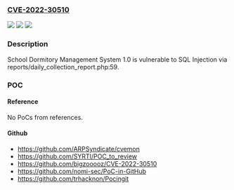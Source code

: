 ### [CVE-2022-30510](https://cve.mitre.org/cgi-bin/cvename.cgi?name=CVE-2022-30510)
![](https://img.shields.io/static/v1?label=Product&message=n%2Fa&color=blue)
![](https://img.shields.io/static/v1?label=Version&message=n%2Fa&color=blue)
![](https://img.shields.io/static/v1?label=Vulnerability&message=n%2Fa&color=brighgreen)

### Description

School Dormitory Management System 1.0 is vulnerable to SQL Injection via reports/daily_collection_report.php:59.

### POC

#### Reference
No PoCs from references.

#### Github
- https://github.com/ARPSyndicate/cvemon
- https://github.com/SYRTI/POC_to_review
- https://github.com/bigzooooz/CVE-2022-30510
- https://github.com/nomi-sec/PoC-in-GitHub
- https://github.com/trhacknon/Pocingit

